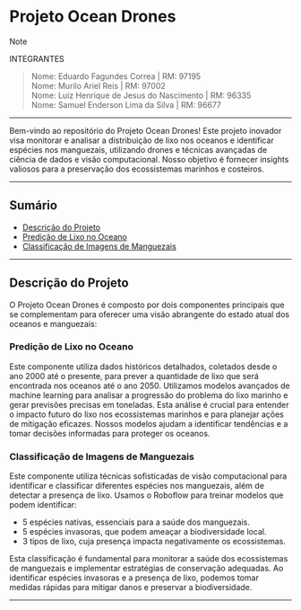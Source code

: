 # Projeto Ocean Drones

> [!NOTE]
>INTEGRANTES

> Nome: Eduardo Fagundes Correa | RM: 97195 <BR>
> Nome: Murilo Ariel Reis | RM: 97002 <BR>
> Nome: Luiz Henrique de Jesus do Nascimento | RM: 96335 <BR>
> Nome: Samuel Enderson Lima da Silva | RM: 96677 <BR>

---


Bem-vindo ao repositório do Projeto Ocean Drones! Este projeto inovador visa monitorar e analisar a distribuição de lixo nos oceanos e identificar espécies nos manguezais, utilizando drones e técnicas avançadas de ciência de dados e visão computacional. Nosso objetivo é fornecer insights valiosos para a preservação dos ecossistemas marinhos e costeiros.


---

## Sumário

- [Descrição do Projeto](#descrição-do-projeto)
- [Predição de Lixo no Oceano](#predição-de-lixo-no-oceano)
- [Classificação de Imagens de Manguezais](#classificação-de-imagens-de-manguezais)


---

## Descrição do Projeto

O Projeto Ocean Drones é composto por dois componentes principais que se complementam para oferecer uma visão abrangente do estado atual dos oceanos e manguezais:

### Predição de Lixo no Oceano

Este componente utiliza dados históricos detalhados, coletados desde o ano 2000 até o presente, para prever a quantidade de lixo que será encontrada nos oceanos até o ano 2050. Utilizamos modelos avançados de machine learning para analisar a progressão do problema do lixo marinho e gerar previsões precisas em toneladas. Esta análise é crucial para entender o impacto futuro do lixo nos ecossistemas marinhos e para planejar ações de mitigação eficazes. Nossos modelos ajudam a identificar tendências e a tomar decisões informadas para proteger os oceanos.

### Classificação de Imagens de Manguezais

Este componente utiliza técnicas sofisticadas de visão computacional para identificar e classificar diferentes espécies nos manguezais, além de detectar a presença de lixo. Usamos o Roboflow para treinar modelos que podem identificar:

- 5 espécies nativas, essenciais para a saúde dos manguezais.
- 5 espécies invasoras, que podem ameaçar a biodiversidade local.
- 3 tipos de lixo, cuja presença impacta negativamente os ecossistemas.

Esta classificação é fundamental para monitorar a saúde dos ecossistemas de manguezais e implementar estratégias de conservação adequadas. Ao identificar espécies invasoras e a presença de lixo, podemos tomar medidas rápidas para mitigar danos e preservar a biodiversidade.

---
